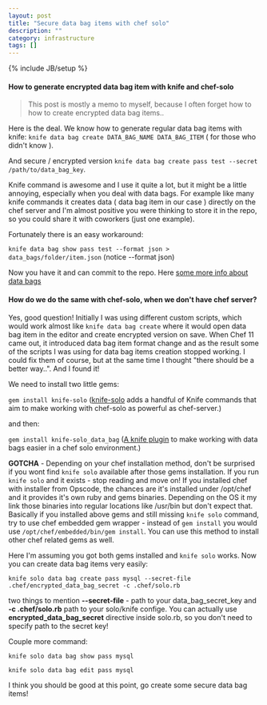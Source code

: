 ```yaml
---
layout: post
title: "Secure data bag items with chef solo"
description: ""
category: infrastructure
tags: []
---
```

{% include JB/setup %}

#### How to generate encrypted data bag item with knife and chef-solo

> This post is mostly a memo to myself, because I often forget how to how to create encrypted data bag items.. 

Here is the deal. We know how to generate regular data bag items with knife: `knife data bag create DATA_BAG_NAME DATA_BAG_ITEM` ( for those who didn't know ). 

And secure / encrypted version `knife data bag create pass test --secret /path/to/data_bag_key`.

Knife command is awesome and I use it quite a lot, but it might be a little annoying, especially when you deal with data bags. For example like many knife commands it creates data ( data bag item in our case ) directly on the chef server and I'm almost positive you were thinking to store it in the repo, so you could share it with coworkers (just one example).

Fortunately there is an easy workaround:

`knife data bag show pass test --format json > data_bags/folder/item.json` (notice --format json)

Now you have it and can commit to the repo. Here [some more info about data bags](http://docs.opscode.com/essentials_data_bags.html)

#### How do we do the same with chef-solo, when we don't have chef server?

Yes, good question! Initially I was using different custom scripts, which would work almost like `knife data bag create` where it would open data bag item in the editor and create encrypted version on save. When Chef 11 came out, it introduced data bag item format change and as the result some of the scripts I was using for data bag items creation stopped working. I could fix them of course, but at the same time I thought "there should be a better way..". And I found it!

We need to install two little gems:

`gem install knife-solo` ([knife-solo](https://github.com/matschaffer/knife-solo) adds a handful of Knife commands that aim to make working with chef-solo as powerful as chef-server.)

and then: 

`gem install knife-solo_data_bag` ([A knife plugin](https://github.com/thbishop/knife-solo_data_bag) to make working with data bags easier in a chef solo environment.)

**GOTCHA** - Depending on your chef installation method, don't be surprised if you wont find `knife solo` available after those gems installation. If you run `knife solo` and it exists - stop reading and move on! If you installed chef with installer from Opscode, the chances are it's installed under /opt/chef and it provides it's own ruby and gems binaries. Depending on the OS it my link those binaries into regular locations like /usr/bin but don't expect that. Basically if you installed above gems and still missing `knife solo` command, try to use chef embedded gem wrapper - instead of `gem install` you would use `/opt/chef/embedded/bin/gem install`. You can use this method to install other chef related gems as well.

Here I'm assuming you got both gems installed and `knife solo` works. Now you can create data bag items very easily:

`knife solo data bag create pass mysql --secret-file .chef/encrypted_data_bag_secret -c .chef/solo.rb`

two things to mention **--secret-file** - path to your data_bag_secret_key  and **-c .chef/solo.rb** path to your solo/knife confige. You can actually use **encrypted_data_bag_secret** directive inside solo.rb, so you don't need to specify path to the secret key!

Couple more command:

`knife solo data bag show pass mysql`

`knife solo data bag edit pass mysql`

I think you should be good at this point, go create some secure data bag items! 
